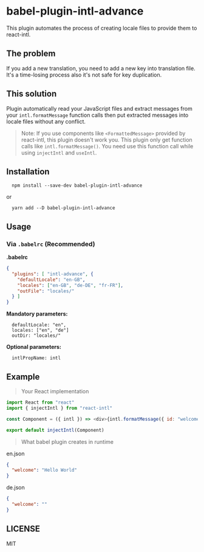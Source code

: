 # babel-plugin-intl-advance

This plugin automates the process of creating locale files to provide them to react-intl.

## The problem

If you add a new translation, you need to add a new key into translation file. It's a time-losing process also it's not safe for key duplication.

## This solution

Plugin automatically read your JavaScript files and extract messages from your `intl.formatMessage` function calls then put extracted messages into locale files without any conflict.

> Note: If you use components like `<FormattedMessage>` provided by react-intl, this plugin doesn't work you. This plugin only get function calls like `intl.formatMessage()`. You need use this function call while using `injectIntl` and `useIntl`.

## Installation

```
  npm install --save-dev babel-plugin-intl-advance
```

or

```
  yarn add --D babel-plugin-intl-advance
```


## Usage

### Via `.babelrc` (Recommended)

**.babelrc**

```json
{
  "plugins": [ "intl-advance", {
    "defaultLocale": "en-GB",
    "locales": ["en-GB", "de-DE", "fr-FR"],
    "outFile": "locales/"
  } ]
}
```

**Mandatory parameters:**

```
  defaultLocale: "en",
  locales: ["en", "de"]
  outDir: "locales/"
```

**Optional parameters:**

```
  intlPropName: intl
```

## Example

> Your React implementation

```js
import React from "react"
import { injectIntl } from "react-intl"

const Component = ({ intl }) => <div>{intl.formatMessage({ id: "welcome", defaultMessage: "Hello World" })}

export default injectIntl(Component)
```

> What babel plugin creates in runtime

en.json
```json
{
  "welcome": "Hello World"
}
```

de.json
```json
{
  "welcome": ""
}
```

## LICENSE

MIT
